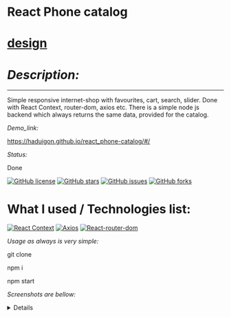 # React Phone catalog

# [design](https://www.figma.com/file/uEetgWenSRxk9jgiym6Yzp/Phone-catalog-redesign?node-id=1%3A2)

# _Description:_

_________

Simple responsive internet-shop with favourites, cart, search, slider. Done with React Context, router-dom, axios etc. There is a simple node js backend which always returns the same data, provided for the catalog.

_Demo_link:_  

https://haduigon.github.io/react_phone-catalog/#/

_Status:_  

Done

[![GitHub license](https://img.shields.io/github/license/haduigon/fb_horo_chat_landing)](https://github.com/haduigon/fb_horo_chat_landing/blob/master/LICENSE)
[![GitHub stars](https://img.shields.io/github/stars/haduigon/fb_horo_chat_landing)](https://github.com/haduigon/fb_horo_chat_landing/stargazers)
[![GitHub issues](https://img.shields.io/github/issues/haduigon/fb_horo_chat_landing)](https://github.com/haduigon/fb_horo_chat_landing/issues)
[![GitHub forks](https://img.shields.io/github/forks/haduigon/fb_horo_chat_landing)](https://github.com/haduigon/fb_horo_chat_landing/network)

# What I used / Technologies list:

[![React Context](https://img.shields.io/badge/React%20Context-0.0.3-blue)](https://reactjs.org/docs/context.html)
[![Axios](https://img.shields.io/badge/Axios-18.3.1-orange)](https://axios.com)
[![React-router-dom](https://img.shields.io/badge/React%20Router%20Dom-6.23.1-yellow)](https://reactrouter.com/en/main)

_Usage as always is very simple:_   

git clone

npm i

npm start

_Screenshots are bellow:_  

<details>
  <img width="1792" alt="Screenshot 2024-06-05 at 16 29 19" src="https://github.com/haduigon/react_phone-catalog/assets/20277989/7ab8607f-dc9f-4def-8b11-e1aae73d1a93">
<img width="1792" alt="Screenshot 2024-06-05 at 16 30 09" src="https://github.com/haduigon/react_phone-catalog/assets/20277989/a00f3d9e-bae9-4337-a1a7-419515d0fcef">
<img width="1792" alt="Screenshot 2024-06-05 at 16 30 27" src="https://github.com/haduigon/react_phone-catalog/assets/20277989/f2af4034-977b-49eb-930f-3b104f9eb1e7">

</details>



